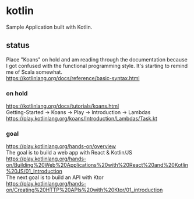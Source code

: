 # kotlin  
Sample Application built with Kotlin.  

## status  
Place "Koans" on hold and am reading through the documentation because I got confused with the functional programming style. It's starting to remind me of Scala somewhat.  
https://kotlinlang.org/docs/reference/basic-syntax.html  

### on hold  
https://kotlinlang.org/docs/tutorials/koans.html  
Getting-Started -> Koans -> Play -> Introduction -> Lambdas  
https://play.kotlinlang.org/koans/Introduction/Lambdas/Task.kt  

### goal  
https://play.kotlinlang.org/hands-on/overview  
The goal is to build a web app with React & Kotlin/JS  
https://play.kotlinlang.org/hands-on/Building%20Web%20Applications%20with%20React%20and%20Kotlin%20JS/01_Introduction  
The next goal is to build an API with Ktor  
https://play.kotlinlang.org/hands-on/Creating%20HTTP%20APIs%20with%20Ktor/01_introduction  
